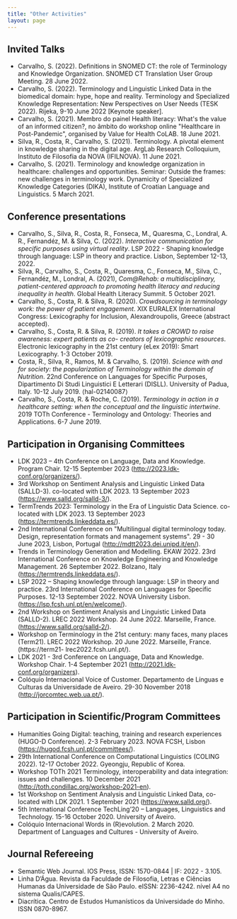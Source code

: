 ```yaml
---
title: "Other Activities"
layout: page
---
```

## Invited Talks
- Carvalho, S. (2022). Definitions in SNOMED CT: the role of Terminology and Knowledge Organization. SNOMED CT Translation User Group Meeting. 28 June 2022.
- Carvalho, S. (2022). Terminology and Linguistic Linked Data in the biomedical domain: hype, hope and reality. Terminology and Specialized Knowledge Representation: New Perspectives on User Needs (TESK 2022). Rijeka, 9-10 June 2022 [Keynote speaker].
- Carvalho, S. (2021). Membro do painel Health literacy: What's the value of an informed citizen?, no âmbito do workshop online "Healthcare in Post-Pandemic", organised by Value for Health CoLAB. 18 June 2021.
- Silva, R., Costa, R., Carvalho, S. (2021). Terminology. A pivotal element in knowledge sharing in the digital age. ArgLab Research Colloquium, Instituto de Filosofia da NOVA (IFILNOVA). 11 June 2021.
- Carvalho, S. (2021). Terminology and knowledge organization in healthcare: challenges and opportunities. Seminar: Outside the frames: new challenges in terminology work. Dynamicity of Specialized Knowledge Categories (DIKA), Institute of Croatian Language and Linguistics. 5 March 2021.

## Conference presentations
- Carvalho, S., Silva, R., Costa, R., Fonseca, M., Quaresma, C., Londral, A. R., Fernandéz, M. & Silva, C. (2022). *Interactive communication for specific purposes using virtual reality*. LSP 2022 - Shaping knowledge through language: LSP in theory and practice. Lisbon, September 12-13, 2022.
- Silva, R., Carvalho, S., Costa, R., Quaresma, C., Fonseca, M., Silva, C., Fernandéz, M., Londral, A. (2021), *Com@Rehab: a multidisciplinary, patient-centered approach to promoting health literacy and reducing inequality in health*. Global Health Literacy Summit. 5 October 2021.
- Carvalho, S., Costa, R. & Silva, R. (2020). *Crowdsourcing in terminology work: the power of patient engagement*. XIX EURALEX International Congress: Lexicography for Inclusion, Alexandroupolis, Greece (abstract accepted).
- Carvalho, S., Costa, R. & Silva, R. (2019). *It takes a CROWD to raise awareness: expert patients as co- creators of lexicographic resources*. Electronic lexicography in the 21st century (eLex 2019): Smart Lexicography. 1-3 October 2019.
- Costa, R., Silva, R., Ramos, M. & Carvalho, S. (2019). *Science with and for society: the popularization of Terminology within the domain of Nutrition*. 22nd Conference on Languages for Specific Purposes, Dipartimento Di Studi Linguistici E Letterari (DISLL). University of Padua, Italy. 10-12 July 2019. ⟨hal-02140087⟩
- Carvalho, S., Costa, R. & Roche, C. (2019). *Terminology in action in a healthcare setting: when the conceptual and the linguistic intertwine*. 2019 TOTh Conference - Terminology and Ontology: Theories and Applications. 6-7 June 2019.

## Participation in Organising Committees
- LDK 2023 – 4th Conference on Language, Data and Knowledge. Program Chair. 12-15 September 2023 (http://2023.ldk-conf.org/organizers/).
- 3rd Workshop on Sentiment Analysis and Linguistic Linked Data (SALLD-3). co-located with LDK 2023. 13 September 2023 (https://www.salld.org/salld-3/).
- TermTrends 2023: Terminology in the Era of Linguistic Data Science.  co-located with LDK 2023. 13 September 2023 (https://termtrends.linkeddata.es/).
- 2nd International Conference on "Multilingual digital terminology today. Design, representation formats and management systems". 29 - 30 June 2023, Lisbon, Portugal (http://mdtt2023.dei.unipd.it/en/). 
- Trends in Terminology Generation and Modelling. EKAW 2022. 23rd International Conference on Knowledge Engineering and Knowledge Management. 26 September 2022. Bolzano, Italy (https://termtrends.linkeddata.es/).
- LSP 2022 – Shaping knowledge through language: LSP in theory and practice. 23rd International Conference on Languages for Specific Purposes. 12-13 September 2022. NOVA University Lisbon. (https://lsp.fcsh.unl.pt/en/welcome/).
- 2nd Workshop on Sentiment Analysis and Linguistic Linked Data (SALLD-2). LREC 2022 Workshop. 24 June 2022. Marseille, France. (https://www.salld.org/salld-2/).
- Workshop on Terminology in the 21st century: many faces, many places (Term21). LREC 2022 Workshop. 20 June 2022. Marseille, France. (https://term21- lrec2022.fcsh.unl.pt/).
- LDK 2021 - 3rd Conference on Language, Data and Knowledge. Workshop Chair. 1-4 September 2021 (http://2021.ldk-conf.org/organizers).
- Colóquio Internacional Voice of Customer. Departamento de Línguas e Culturas da Universidade de Aveiro. 29-30 November 2018 (http://jorcomtec.web.ua.pt/).

## Participation in Scientific/Program Committees
- Humanities Going Digital: teaching, training and research experiences (HUGO-D Conference). 2-3 February 2023. NOVA FCSH, Lisbon (https://hugod.fcsh.unl.pt/committees/).
- 29th International Conference on Computational Linguistics (COLING 2022). 12-17 October 2022. Gyeongju, Republic of Korea.
- Workshop TOTh 2021 Terminology, interoperability and data integration: issues and challenges. 10 December 2021 (http://toth.condillac.org/workshop-2021-en).
- 1st Workshop on Sentiment Analysis and Linguistic Linked Data, co-located with LDK 2021. 1 September 2021 (https://www.salld.org/).
- 5th International Conference TechLing’20 – Languages, Linguistics and Technology. 15-16 October 2020. University of Aveiro.
- Colóquio Internacional Words in (R)evolution. 2 March 2020. Department of Languages and Cultures - University of Aveiro.

## Journal Refereeing
- Semantic Web Journal. IOS Press, ISSN: 1570-0844 | IF: 2022 - 3.105.
- Linha D’Água. Revista da Faculdade de Filosofia, Letras e Ciências Humanas da Universidade de São Paulo. eISSN: 2236-4242. nível A4 no sistema Qualis/CAPES.
- Diacrítica. Centro de Estudos Humanísticos da Universidade do Minho. ISSN 0870-8967.
